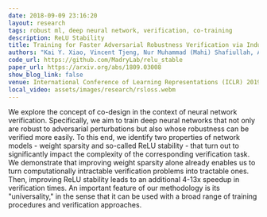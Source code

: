 ```yaml
---
date: 2018-09-09 23:16:20
layout: research
tags: robust ml, deep neural network, verification, co-training
description: ReLU Stability
title: Training for Faster Adversarial Robustness Verification via Inducing ReLU Stability
authors: "Kai Y. Xiao, Vincent Tjeng, Nur Muhammad (Mahi) Shafiullah, Aleksander Madry"
code_url: https://github.com/MadryLab/relu_stable
paper_url: https://arxiv.org/abs/1809.03008
show_blog_link: false
venue: International Conference of Learning Representations (ICLR) 2019
local_video: assets/images/research/rsloss.webm
---
```


We explore the concept of co-design in the context of neural network verification. Specifically, we aim to train deep neural networks that not only are robust to adversarial perturbations but also whose robustness can be verified more easily. To this end, we identify two properties of network models - weight sparsity and so-called ReLU stability - that turn out to significantly impact the complexity of the corresponding verification task. We demonstrate that improving weight sparsity alone already enables us to turn computationally intractable verification problems into tractable ones. Then, improving ReLU stability leads to an additional 4-13x speedup in verification times. An important feature of our methodology is its "universality," in the sense that it can be used with a broad range of training procedures and verification approaches. 